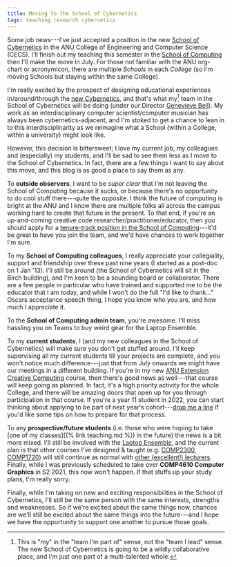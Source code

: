 ```yaml
---
title: Moving to the School of Cybernetics
tags: teaching research cybernetics
---
```


Some job news---I've just accepted a position in the new [School of
Cybernetics](https://3ainstitute.org) in the ANU College of Engineering
and Computer Science (CECS). I'll finish out my teaching this semester in the
[School of Computing](https://cs.anu.edu.au) then I'll make the move in July.
For those not familiar with the ANU org-chart or acronymicon, there are multiple
_Schools_ in each _College_ (so I'm moving Schools but staying within the same
College).

I'm really excited by the prospect of designing educational experiences
in/around/through the [new
Cybernetics](https://www.griffithreview.com/articles/touching-the-future/), and
that's what my[^my] team in the School of Cybernetics will be doing (under our
Director [Genevieve Bell](https://twitter.com/feraldata)). My work as an
interdisciplinary computer scientist/computer musician has always been
cybernetics-adjacent, and I'm stoked to get a chance to lean in to this
interdisciplinarity as we reimagine what a School (within a College, within a
university) might look like.

[^my]:
    This is "my" in the "team I'm part of" sense, not the "team I lead" sense.
    The new School of Cybernetics is going to be a wildly collaborative place, and I'm just one
    part of a multi-talented whole.

However, this decision is bittersweet; I love my current job, my colleagues and
(especially) my students, and I'll be sad to see them less as I move to the
School of Cybernetics. In fact, there are a few things I want to say about this
move, and this blog is as good a place to say them as any.

To **outside observers**, I want to be _super clear_ that I'm not leaving the
School of Computing because it sucks, or because there's no opportunity to do
cool stuff there---quite the opposite. I think the future of computing is bright
at the ANU and I know there are multiple folks all across the campus working
hard to create that future in the present. To that end, if you're an
up-and-coming creative code researcher/practitioner/educator, then you should
apply for a [tenure-track position in the School of
Computing](https://jobs.acm.org/jobs/computing-tenure-track-faculty-positions-canberra-australian-capital-territory-2601-122695751-d)---it'd
be great to have you join the team, and we'd have chances to work together I'm
sure.

To my **School of Computing colleagues**, I really appreciate your collegiality,
support and friendship over these past nine years (I started as a post-doc on 1
Jan '13). I'll still be around (the School of Cybernetics will sit in the Birch
building), and I'm keen to be a sounding board or collaborator. There are a few
people in particular who have trained and supported me to be the educator that I
am today, and while I won't do the full "I'd like to thank..." Oscars acceptance
speech thing, I hope you know who you are, and how much I appreciate it.

To the **School of Computing admin team**, you're awesome. I'll miss hassling
you on Teams to buy weird gear for the Laptop Ensemble.

To my **current students**, I (and my new colleagues in the School of
Cybernetics) will make sure you don't get stuffed around. I'll keep supervising
all my current students till your projects are complete, and you won't notice
much difference---just that from July onwards we might have our meetings in a
different building. If you're in my new [ANU Extension Creative
Computing](https://cs.anu.edu.au/courses/extn1019/) course, then there's good
news as well---that course will keep going as planned. In fact, it's a high
priority activity for the whole College, and there will be amazing doors that
open up for you through participation in that course. If you're a year 11
student in 2022, you can start thinking about applying to be part of next year's
cohort---[drop me a line](mailto:ben.swift@anu.edu.au) if you'd like some tips
on how to prepare for that process.

To any **prospective/future students** (i.e. those who were hoping to take [one
of my classes]({% link teaching.md %}) in the future) the news is a bit more
mixed. I'll still be involved with the [Laptop
Ensemble](https://cs.anu.edu.au/courses/comp2710-lens/), and the current plan is
that other courses I've designed & taught (e.g.
[COMP2300](https://cs.anu.edu.au/courses/comp2300/),
[COMP1720](https://cs.anu.edu.au/courses/comp1720/)) will still continue as
normal with [other (excellent!)
lecturers](https://cs.anu.edu.au/code-creativity-culture/people/charles-martin/).
Finally, while I was previously scheduled to take over **COMP4610 Computer
Graphics** in S2 2021, this now won't happen. If that stuffs up your study
plans, I'm really sorry.

Finally, while I'm taking on new and exciting responsibilities in the School of
Cybernetics, I'll still be the same person with the same interests, strengths
and weaknesses. So if we're excited about the same things now, chances are we'll
still be excited about the same things into the future---and I hope we have the
opportunity to support one another to pursue those goals.
